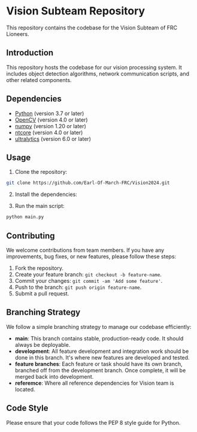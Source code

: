 
# Vision Subteam Repository

This repository contains the codebase for the Vision Subteam of FRC Lioneers. 

## Introduction

This repository hosts the codebase for our vision processing system. It includes object detection algorithms, network communication scripts, and other related components.

## Dependencies

- [Python](https://www.python.org/) (version 3.7 or later)
- [OpenCV](https://opencv.org/) (version 4.0 or later)
- [numpy](https://numpy.org/) (version 1.20 or later)
- [ntcore](https://github.com/wpilibsuite/ntcore) (version 4.0 or later)
- [ultralytics](https://github.com/ultralytics/yolov5) (version 6.0 or later)

## Usage

1. Clone the repository:

```bash
git clone https://github.com/Earl-Of-March-FRC/Vision2024.git
```

2. Install the dependencies:

3. Run the main script:

```bash
python main.py
```

## Contributing

We welcome contributions from team members. If you have any improvements, bug fixes, or new features, please follow these steps:

1. Fork the repository.
2. Create your feature branch: `git checkout -b feature-name`.
3. Commit your changes: `git commit -am 'Add some feature'`.
4. Push to the branch: `git push origin feature-name`.
5. Submit a pull request.

## Branching Strategy

We follow a simple branching strategy to manage our codebase efficiently:

- **main**: This branch contains stable, production-ready code. It should always be deployable.
- **development**: All feature development and integration work should be done in this branch. It's where new features are developed and tested.
- **feature branches**: Each feature or task should have its own branch, branched off from the development branch. Once complete, it will be merged back into development.
- **referemce**: Where all reference dependencies for Vision team is located.

## Code Style

Please ensure that your code follows the PEP 8 style guide for Python.
